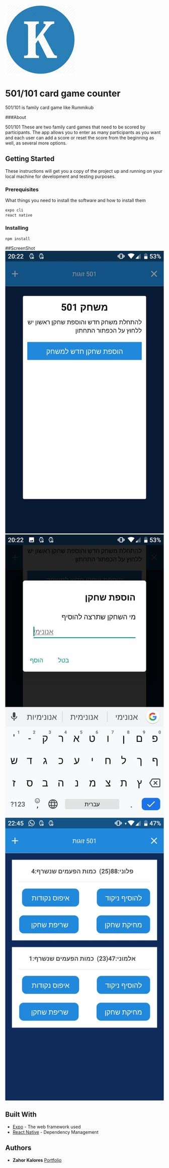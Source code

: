 ![](assets/k.png)
# 501/101 card game counter

501/101 is family card game like Rummikub

###About

501/101 These are two family card games that need to be scored by participants.
The app allows you to enter as many participants as you want and each user can add a score or reset the score from the beginning as well, as several more options.
## Getting Started

These instructions will get you a copy of the project up and running on your local machine for development and testing purposes. 

### Prerequisites

What things you need to install the software and how to install them

```
expo cli
react native
```

### Installing

```
npm install
```
##ScreenShot
![start page](assets/1.jpeg)
![insert new player](assets/2.jpeg)
![2 players page](assets/3.jpeg)

## Built With

* [Expo](http://www.dropwizard.io/1.0.2/docs/) - The web framework used
* [React Native](https://maven.apache.org/) - Dependency Management




## Authors

* **Zahor Kalores**  [Portfolio](https://zahor55.github.io/)




